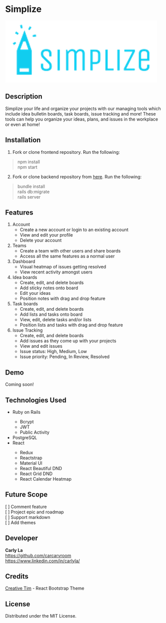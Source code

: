 # Simplize
  ![Simplize logo](./src/assets/img/brand/blue-simplize-logo.png)

## Description
  Simplize your life and organize your projects with our managing tools which include idea bulletin boards, task boards, issue tracking and more! These tools can help you organize your ideas, plans, and issues in the workplace or even at home!

## Installation

  1. Fork or clone frontend repository. Run the following:
  > npm install  
  > npm start
  2. Fork or clone backend repository from [here](https://github.com/carcarvroom/simplize-api). Run the following:
  > bundle install  
  > rails db:migrate  
  > rails server
  
## Features
<ol>
  <li> Account
  <ul>
  <li>
  Create a new account or login to an existing account
  </li>
  <li>
  View and edit your profile
  </li>
  <li>
  Delete your account
  </li>
  </ul>
  </li>
  <li> Teams
   <ul>
  <li>
  Create a team with other users and share boards
  </li>
  <li>
  Access all the same features as a normal user
  </li>
  </ul>
  </li>
  <li> Dashboard
   <ul>
  <li>
  Visual heatmap of issues getting resolved
  </li>
  <li>
  View recent activity amongst users
  </li>
  </ul>
  </li>
  <li> Idea boards
  <ul>
  <li>
  Create, edit, and delete boards
  </li>
  <li>
  Add sticky notes onto board
  </li>
  <li>
  Edit your ideas
  </li>
  <li>
  Position notes with drag and drop feature
  </li>
  </ul>
  </li>
  <li> Task boards
    <ul>
  <li>
  Create, edit, and delete boards
  </li>
  <li>
  Add lists and tasks onto board
  </li>
  <li>
  View, edit, delete tasks and/or lists
  </li>
  <li>
  Position lists and tasks with drag and drop feature
  </li>
  </ul>
  </li>
  <li> Issue Tracking
    <ul>
  <li>
  Create, edit, and delete boards
  </li>
  <li>
  Add issues as they come up with your projects
  </li>
  <li>
  View and edit issues
  </li>
  <li>
  Issue status: High, Medium, Low
  </li>
  <li>
  Issue priority: Pending, In Review, Resolved
  </li>
  </ul>
  </li>
</ol>

## Demo

  Coming soon!

## Technologies Used

<ul>
<li>Ruby on Rails</li>
  <ul>
  <li>Bcrypt</li>
  <li>JWT</li>
  <li>Public Activity</li>
  </ul>
<li>PostgreSQL</li>
<li>React</li>
  <ul>
    <li>Redux</li>
    <li>Reactstrap</li>
    <li>Material UI</li>
    <li>React Beautiful DND</li>
    <li>React Grid DND</li>
    <li>React Calendar Heatmap</li>
  </ul>
</ul>

## Future Scope
[ ] Comment feature  
[ ] Project epic and roadmap  
[ ] Support markdown  
[ ] Add themes

## Developer
  **Carly La**<br>
  https://github.com/carcarvroom  
  https://www.linkedin.com/in/carlyla/

## Credits

[Creative Tim](https://demos.creative-tim.com/argon-dashboard-react/#/documentation/overview) - React Bootstrap Theme

## License
Distributed under the MIT License.

